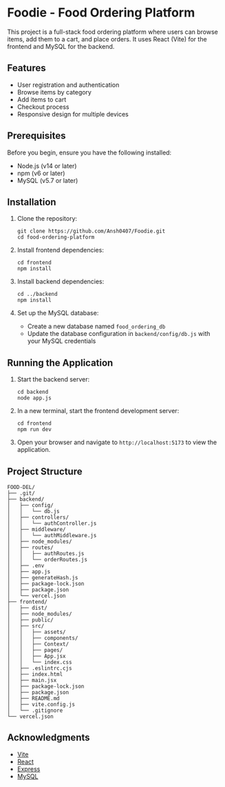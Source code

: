 # Foodie - Food Ordering Platform

This project is a full-stack food ordering platform where users can browse items, add them to a cart, and place orders. It uses React (Vite) for the frontend and MySQL for the backend.

## Features

- User registration and authentication
- Browse items by category
- Add items to cart
- Checkout process
- Responsive design for multiple devices

## Prerequisites

Before you begin, ensure you have the following installed:
- Node.js (v14 or later)
- npm (v6 or later)
- MySQL (v5.7 or later)

## Installation

1. Clone the repository:
   ```
   git clone https://github.com/Ansh0407/Foodie.git
   cd food-ordering-platform
   ```

2. Install frontend dependencies:
   ```
   cd frontend
   npm install
   ```

3. Install backend dependencies:
   ```
   cd ../backend
   npm install
   ```

4. Set up the MySQL database:
   - Create a new database named `food_ordering_db`
   - Update the database configuration in `backend/config/db.js` with your MySQL credentials

## Running the Application

1. Start the backend server:
   ```
   cd backend
   node app.js
   ```

2. In a new terminal, start the frontend development server:
   ```
   cd frontend
   npm run dev
   ```

3. Open your browser and navigate to `http://localhost:5173` to view the application.

## Project Structure

```
FOOD-DEL/
├── .git/
├── backend/
│   ├── config/
│   │   └── db.js
│   ├── controllers/
│   │   └── authController.js
│   ├── middleware/
│   │   └── authMiddleware.js
│   ├── node_modules/
│   ├── routes/
│   │   ├── authRoutes.js
│   │   └── orderRoutes.js
│   ├── .env
│   ├── app.js
│   ├── generateHash.js
│   ├── package-lock.json
│   ├── package.json
│   └── vercel.json
├── frontend/
│   ├── dist/
│   ├── node_modules/
│   ├── public/
│   ├── src/
│   │   ├── assets/
│   │   ├── components/
│   │   ├── Context/
│   │   ├── pages/
│   │   ├── App.jsx
│   │   └── index.css
│   ├── .eslintrc.cjs
│   ├── index.html
│   ├── main.jsx
│   ├── package-lock.json
│   ├── package.json
│   ├── README.md
│   ├── vite.config.js
│   └── .gitignore
└── vercel.json
```

## Acknowledgments

- [Vite](https://vitejs.dev/)
- [React](https://reactjs.org/)
- [Express](https://expressjs.com/)
- [MySQL](https://www.mysql.com/)

